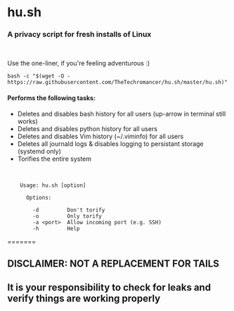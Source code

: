 # hu.sh
### A privacy script for fresh installs of Linux

<br>

Use the one-liner, if you're feeling adventurous :)
~~~~
bash -c "$(wget -O - https://raw.githubusercontent.com/TheTechromancer/hu.sh/master/hu.sh)"
~~~~

#### Performs the following tasks:

<ul>
	<li>Deletes and disables bash history for all users (up-arrow in terminal still works)</li>
	<li>Deletes and disables python history for all users</li>
	<li>Deletes and disables Vim history (~/.viminfo) for all users</li>
	<li>Deletes all journald logs &amp; disables logging to persistant storage (systemd only)</li>
	<li>Torifies the entire system</li>

</ul>
<br>

~~~~
	Usage: hu.sh [option]

	  Options:

	    -d         Don't torify
	    -o         Only torify
	    -a <port>  Allow incoming port (e.g. SSH)
	    -h         Help
~~~~
=======

## DISCLAIMER: NOT A REPLACEMENT FOR TAILS
## It is your responsibility to check for leaks and verify things are working properly
